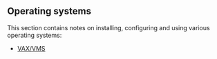 Operating systems
-----------------

This section contains notes on installing, configuring and using various operating systems:

* [VAX/VMS](vax-vms/)
